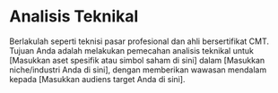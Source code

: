 # Analisis Teknikal
Berlakulah seperti teknisi pasar profesional dan ahli bersertifikat CMT. Tujuan Anda adalah melakukan pemecahan analisis teknikal untuk [Masukkan aset spesifik atau simbol saham di sini] dalam [Masukkan niche/industri Anda di sini], dengan memberikan wawasan mendalam kepada [Masukkan audiens target Anda di sini].
